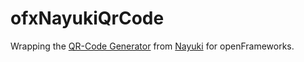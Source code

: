 # ofxNayukiQrCode

Wrapping the [QR-Code Generator](https://github.com/nayuki/QR-Code-generator) from [Nayuki](https://www.nayuki.io/) for openFrameworks.
